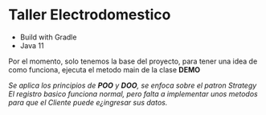 # Taller Electrodomestico

- Build with Gradle
- Java 11

Por el momento, solo tenemos la base del proyecto, para tener una idea de como funciona, 
ejecuta el metodo main de la clase **DEMO**

*Se aplica los principios de **POO** y **DOO**, se enfoca sobre el patron Strategy
El registro basico funciona normal, pero falta a implementar unos metodos
para que el Cliente puede e¿ingresar sus datos.*


